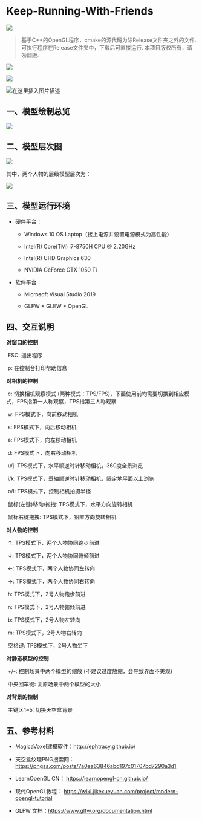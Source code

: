 # Keep-Running-With-Friends

![](https://www.png8.com/imgs/2021/06/d77577c946445223.gif)

> 基于C++的OpenGL程序，cmake的源代码为除Release文件夹之外的文件. 可执行程序在Release文件夹中，下载后可直接运行. 本项目版权所有，请勿翻版. 

![](https://www.png8.com/imgs/2021/02/750582a774ea6f4a.jpg)

![](https://www.png8.com/imgs/2021/02/bbcb2d3a9e173d64.jpg)

![在这里插入图片描述](https://img-blog.csdnimg.cn/20210217231203382.jpg?x-oss-process=image/watermark,type_ZmFuZ3poZW5naGVpdGk,shadow_10,text_aHR0cHM6Ly9ibG9nLmNzZG4ubmV0L3dlaXhpbl80NDAyNjYwNA==,size_16,color_FFFFFF,t_70)



## 一、模型绘制总览

![](https://www.png8.com/imgs/2021/02/5dbadc0a0e83a6de.jpg)



## 二、模型层次图



![](https://www.png8.com/imgs/2021/02/f8c52b100189643b.png)



其中，两个人物的层级模型层次为：

![](https://www.png8.com/imgs/2021/02/5891c610fb044b94.png)



## 三、模型运行环境

- 硬件平台：

  - Windows 10 OS Laptop（接上电源并设置电源模式为高性能）

  - Intel(R) Core(TM) i7-8750H CPU @ 2.20GHz

  - Intel(R) UHD Graphics 630

  - NVIDIA GeForce GTX 1050 Ti

- 软件平台：

  - Microsoft Visual Studio 2019

  - GLFW + GLEW + OpenGL



## 四、交互说明

**对窗口的控制**

​    ESC: 退出程序

​    p: 在控制台打印帮助信息

**对相机的控制**

​    c: 切换相机观察模式 (两种模式：TPS/FPS)，下面使用前均需要切换到相应模式，FPS指第一人称观察，TPS指第三人称观察

​    w: FPS模式下，向前移动相机

​    s: FPS模式下，向后移动相机

​    a: FPS模式下，向左移动相机

​    d: FPS模式下，向右移动相机

​	u/j: TPS模式下，水平顺逆时针移动相机，360度全景浏览

​    i/k: TPS模式下，垂轴顺逆时针移动相机，限定地平面以上浏览

​    o/l: TPS模式下，控制相机拍摄半径

​	鼠标(左键)移动/拖拽: TPS模式下，水平方向旋转相机

​    鼠标右键拖拽: TPS模式下，铅直方向旋转相机

**对人物的控制**

​	↑: TPS模式下，两个人物协同跑步前进

​    ↓: TPS模式下，两个人物协同俯倾前进

​    ←: TPS模式下，两个人物协同左转向

​    →: TPS模式下，两个人物协同右转向

​	h: TPS模式下，2号人物跑步前进

​     n: TPS模式下，2号人物俯倾前进

​     b: TPS模式下，2号人物左转向

​     m: TPS模式下，2号人物右转向

​    空格键: TPS模式下，2号人物坐下

**对静态模型的控制**

​    +/-: 控制场景中两个模型的缩放 (不建议过度放缩，会导致界面不美观)

​    中央回车键: 复原场景中两个模型的大小

**对背景的控制**

​    主键区1~5: 切换天空盒背景



## 五、参考材料

- MagicaVoxel建模软件：http://ephtracy.github.io/

- 天空盒纹理PNG搜索网：https://pngss.com/posts/7a0ea63846abd197c01707bd7290a3d1

- LearnOpenGL CN： https://learnopengl-cn.github.io/

- 现代OpenGL教程： https://wiki.jikexueyuan.com/project/modern-opengl-tutorial

- GLFW 文档：https://www.glfw.org/documentation.html